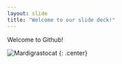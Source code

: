 ```yaml
---
layout: slide
title: "Welcome to our slide deck!"
---
```


Welcome to Github! 

![Mardigrastocat](https://octodex.github.com/images/Mardigrastocat.png)
{: .center}
